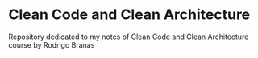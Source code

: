 # Clean Code and Clean Architecture
Repository dedicated to my notes of Clean Code and Clean Architecture course by Rodrigo Branas
